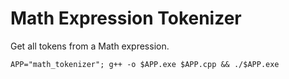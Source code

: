 # Math Expression Tokenizer

Get all tokens from a Math expression.

```shell
APP="math_tokenizer"; g++ -o $APP.exe $APP.cpp && ./$APP.exe
```
